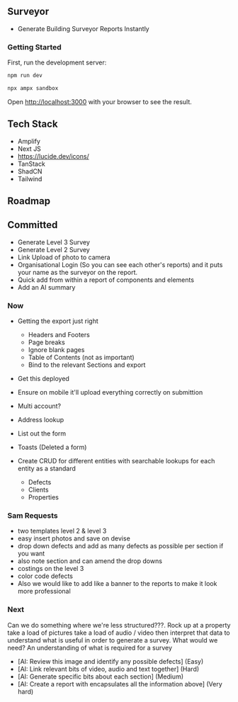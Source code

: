 ## Surveyor

- Generate Building Surveyor Reports Instantly

### Getting Started

First, run the development server:

```bash
npm run dev
```

```bash
npx ampx sandbox
```

Open [http://localhost:3000](http://localhost:3000) with your browser to see the result.

## Tech Stack

- Amplify
- Next JS
- https://lucide.dev/icons/
- TanStack
- ShadCN
- Tailwind

## Roadmap

## Committed

- Generate Level 3 Survey
- Generate Level 2 Survey
- Link Upload of photo to camera
- Organisational Login (So you can see each other's reports) and it puts your name as the surveyor on the report.
- Quick add from within a report of components and elements
- Add an AI summary

### Now

  - Getting the export just right
    - Headers and Footers
    - Page breaks
    - Ignore blank pages
    - Table of Contents (not as important)
    - Bind to the relevant Sections and export

  - Get this deployed
  - Ensure on mobile it'll upload everything correctly on submittion
  - Multi account?

  - Address lookup

  - List out the form
  - Toasts (Deleted a form)

  - Create CRUD for different entities with searchable lookups for each entity as a standard
    - Defects
    - Clients
    - Properties



### Sam Requests

  - two templates level 2 & level 3 
  - easy insert photos and save on devise 
  - drop down defects and add as many defects as possible per section if you want 
  - also note section and can amend the drop downs 
  - costings on the level 3 
  - color code defects 
  - Also we would like to add like a banner to the reports to make it look more professional 



### Next

Can we do something where we're less structured???. Rock up at a property take a load of pictures take a load of audio / video then interpret that data to understand what is useful in order to generate a survey. What would we need? An understanding of what is required for a survey 

- [AI: Review this image and identify any possible defects] (Easy)
- [AI: Link relevant bits of video, audio and text together] (Hard)
- [AI: Generate specific bits about each section] (Medium)
- [AI: Create a report with encapsulates all the information above] (Very hard)



